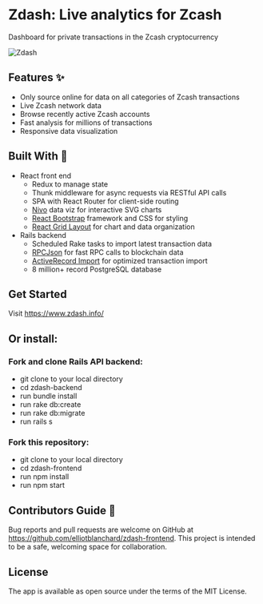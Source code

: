 # Zdash: Live analytics for Zcash
Dashboard for private transactions in the Zcash cryptocurrency

![Zdash](http://invisiblelightnetwork.com/wp-content/uploads/2021/03/zdash_comped.png)

## Features :sparkles:
* Only source online for data on all categories of Zcash transactions
* Live Zcash network data
* Browse recently active Zcash accounts
* Fast analysis for millions of transactions
* Responsive data visualization

## Built With :eyes:
* React front end
  * Redux to manage state
  * Thunk middleware for async requests via RESTful API calls
  * SPA with React Router for client-side routing
  * [Nivo](https://nivo.rocks) data viz for interactive SVG charts
  * [React Bootstrap](https://react-bootstrap.github.io) framework and CSS for styling
  * [React Grid Layout](https://www.npmjs.com/package/react-grid-layout) for chart and data organization
* Rails backend
  * Scheduled Rake tasks to import latest transaction data
  * [RPCJson](https://rubygems.org/gems/rpcjson) for fast RPC calls to blockchain data
  * [ActiveRecord Import](https://rubygems.org/gems/activerecord-import) for optimized transaction import
  * 8 million+ record PostgreSQL database


## Get Started
Visit https://www.zdash.info/

## Or install:

### Fork and clone Rails API backend:
* git clone to your local directory
* cd zdash-backend
* run bundle install
* run rake db:create
* run rake db:migrate
* run rails s

### Fork this repository:
* git clone to your local directory
* cd zdash-frontend
* run npm install
* run npm start

## Contributors Guide 👋
Bug reports and pull requests are welcome on GitHub at https://github.com/elliotblanchard/zdash-frontend. This project is intended to be a safe, welcoming space for collaboration.

## License
The app is available as open source under the terms of the MIT License.